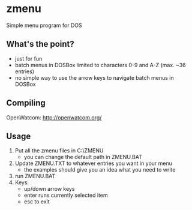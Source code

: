 # zmenu
Simple menu program for DOS

## What's the point?
- just for fun
- batch menus in DOSBox limited to characters 0-9 and A-Z  (max. ~36 entries)
- no simple way to use the arrow keys to navigate batch menus in DOSBox

## Compiling
OpenWatcom: http://openwatcom.org/

## Usage
1. Put all the zmenu files in C:\ZMENU
    - you can change the default path in ZMENU.BAT
2. Update ZMENU.TXT to whatever entries you want in your menu
    - the examples should give you an idea what you need to write
3. run ZMENU.BAT
4. Keys:
    - up/down arrow keys
    - enter runs currently selected item
    - esc to exit
